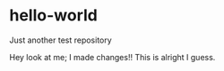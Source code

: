 # hello-world
Just another test repository

Hey look at me; I made changes!! This is alright I guess.
